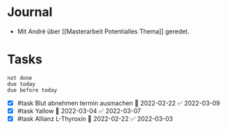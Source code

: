 # Journal

- Mit André über [[Masterarbeit Potentialles Thema]] geredet. 

# Tasks
```tasks 
not done 
due today
due before today
```

- [x] #task Blut abnehmen termin ausmachen 📅 2022-02-22 ✅ 2022-03-09
- [x] #task Yallow 📅 2022-03-04 ✅ 2022-03-07
- [x] #task Allianz L-Thyroxin 📅 2022-02-22 ✅ 2022-03-03
